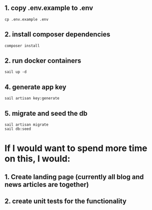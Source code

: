 ## 1. copy .env.example to .env
```
cp .env.example .env
```
## 2. install composer dependencies
```
composer install
```
## 2. run docker containers
```
sail up -d
```
## 4. generate app key
```
sail artisan key:generate
```
## 5. migrate and seed the db
```
sail artisan migrate
sail db:seed
```

# If I would want to spend more time on this, I would:
## 1. Create landing page (currently all blog and news articles are together)
## 2. create unit tests for the functionality
